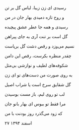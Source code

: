 <!-- 
.. title: بهار بانو ۲
.. slug: bahar-banoo-2
.. date: 2016-03-17 17:12:55 UTC
.. tags: غزل
.. category: 
.. link: 
.. description: 
.. type: text
-->

رسیدی ای زن زیبا، لباس گل بر تن

و روح تازه دمیدی بهار جان در من

رسیدی و همه جا عطر عشق پیچیده

گل است بر تنت آری به جای پیراهن

نسیم می‌وزد و رقص دشت گل برپاست

چقدر منظره بکرست، رقص این دامن

شکوفه‌های لطیف و نوازشی بی‌مثل

به روی صورت من دست‌های تو ای زن

گل شقایق سرخ است یا شراب اصیل

لب تو روی لبم، باز مست بوسیدن

مرا فقط تو ببوس ای بهار بانو جان

که زود می‌گذرد روز بودنت با من

۲۷ اسفند ۱۳۹۴
